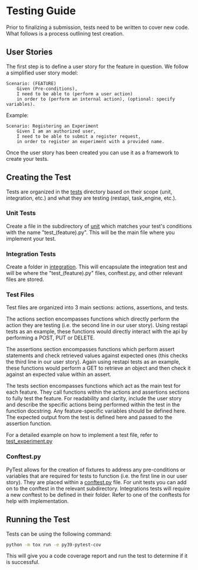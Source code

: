 # Testing Guide

Prior to finalizing a submission, tests need to be written to cover new code. What follows is a process outlining test creation.

## User Stories

The first step is to define a user story for the feature in question. We follow a simplified user story model:

    Scenario: (FEATURE)
        Given (Pre-conditions),
        I need to be able to (perform a user action)
        in order to (perform an internal action), (optional: specify variables).

Example:

    Scenario: Registering an Experiment
        Given I am an authorized user,
        I need to be able to submit a register request,
        in order to register an experiment with a provided name.

Once the user story has been created you can use it as a framework to create your tests.

## Creating the Test

Tests are organized in the [tests](./tests) directory based on their scope (unit, integration, etc.) and what they are testing (restapi, task_engine, etc.).

### Unit Tests

Create a file in the subdirectory of [unit](./tests/unit) which matches your test's conditions with the name "test_(feature).py". This will be the main file where you implement your test.

### Integration Tests

Create a folder in [integration](./tests/integration). This will encapsulate the integration test and will be where the "test_(feature).py" files, conftest.py, and other relevant files are stored.

### Test Files

Test files are organized into 3 main sections: actions, assertions, and tests.

The actions section encompasses functions which directly perform the action they are testing (i.e. the second line in our user story). Using restapi tests as an example, these functions would directly interact with the api by performing a POST, PUT or DELETE.

The assertions section encompasses functions which perform assert statements and check retrieved values against expected ones (this checks the third line in our user story). Again using restapi tests as an example, these functions would perform a GET to retrieve an object and then check it against an expected value within an assert.

The tests section encompasses functions which act as the main test for each feature. They call functions within the actions and assertions sections to fully test the feature. For readability and clarity, include the user story and describe the specific actions being performed within the test in the function docstring. Any feature-specific variables should be defined here. The expected output from the test is defined here and passed to the assertion function.

For a detailed example on how to implement a test file, refer to [test_experiment.py](./tests/unit/restapi/test_experiment.py)

### Conftest.py

PyTest allows for the creation of fixtures to address any pre-conditions or variables that are required for tests to function (i.e. the first line in our user story). They are placed within a [conftest.py](./tests/unit/restapi/conftest.py) file. For unit tests you can add on to the conftest in the relevant subdirectory. Integrations tests will require a new conftest to be defined in their folder. Refer to one of the conftests for help with implementation.

## Running the Test

Tests can be using the following command:

```sh
python -m tox run -e py39-pytest-cov
```

This will give you a code coverage report and run the test to determine if it is successful.
